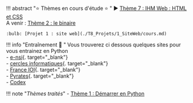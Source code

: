 
!!! abstract ":star: Thèmes en cours d'étude :star: "
    :arrow_forward: [Thème 7 : IHM Web : HTML et CSS](./T7_IHM_Web/7.1_Interactions_page_web/cours.md)<br />
    A venir : [Thème 2 : le binaire](./T2_Type_de_base/2.1_Binaire/cours.md)<br />

    :bulb: [Projet 1 : site web](./T8_Projets/1_SiteWeb/cours.md)
    
!!! info "Entraînement :running: "
    Vous trouverez ci dessous quelques sites pour vous entrainez en Python<br />
    - [e-nsi](https://e-nsi.forge.aeif.fr/init_python/){. target="_blank"}<br />
    - [cercles informatiques](https://cscircles.cemc.mkduwaterloo.ca/fr/){. target="_blank"}<br />
    - [France IOI](https://www.france-ioi.org/algo/chapters.php){. target="_blank"}<br />
    - [Pyrates](https://py-rates.fr/){. target="_blank"}<br />
    - [Codex](https://codex.forge.apps.education.fr/)<br />

!!! note "*Thèmes traités*"
    - [Thème 1 : Démarrer en Python](./T1_Demarrer_en_Python/sommaire.md)<br />

<!--

!!! abstract ":beach: :sunny: Préparer sa rentrée en Terminale :sunny: :beach: "
    Chers élèves de Première  voilà les chapitres à revoir en priorité pour aborder sereinement l'année de Terminale en NSI :
    - Les listes, les tuples et les dictionnaires. À retrouver [ici](T3_Type_construit/sommaire.md){. target="_blank"}.
    - Le plus important : les chapitres suivants d'algorithmique, à retrouver [ici](T5_Algorithmique/sommaire.md){. target="_blank"} :
        - Complexité
        - Tris par sélection et insertion
        - Dichotomie
        
    - [Thème 2 : Type de base : binaire](./T2_Type_de_base/2.1_Binaire/cours.md)
    - [Thème 2 : Type de base : Entiers](./T2_Type_de_base/2.2_Codage_entiers/)
    - [Thème 2 : Type de base : Décimaux](./T2_Type_de_base/2.3_Decimaux/)
    - [Thème 7 : IHM Web : HTML et CSS](T7_IHM_Web/7.1_Interactions_page_web/cours.md)
    - [Thème 1 : Démarrer en Python](./T1_Demarrer_en_Python/sommaire.md)
    - [Thème 2 : Type de base : chaines de caractères](./T2_Type_de_base/2.4_Chaines_caracteres/chaine.md)
    - [Projet Site web](./T8_Projets/1_SiteWeb/cours.md)
    - [Thème 2 : Type de base : Booleens](./T2_Type_de_base/2.5_Booleens/cours.md)
    - [Thème 4 : Architecture de Von Neumann](./T4_Architecture_materielle/Architecture_von_neumann/cours.md)
    - [Thème 4 : Architecture matérielle : OS et commande Linux](T4_Architecture_materielle/4.4_Decouverte_des_commandes_Linux/cours.md)
    - [Thème 3 : Type Construit : les Listes](T3_Type_construit/3.1_Listes/cours.md)
    - [Thème 3 : Type Construit : les tuples](./T3_Type_construit/3.2_tuples/cours/)
    - [Thème 5 : Complexité](T5_algorithmique/5.2_complexite/cours.md)
    - [Thème 3 : Type Construit : les dictionnaires](./T3_Type_construit/3.3_Dictionnaires/cours/)
    - [Thème 4 : Réseau](./T4_Architecture_materielle/4.2_Architecture_reseau/cours.md)
    - [Projet CSV](./T8_Projets/2_ProjetCSV/cours.md)
    - [Thème 4 : Protocole de communication](./T4_Architecture_materielle/4.3_Protocoles_de_communication/cours.md)
    - [IHM sur le Web](./T7_IHM_Web/7.3_Get_Post_Formulaires/cours/)
    - [Algorithme Glouton](./T5_Algorithmique/5.6_Algorithmes_gloutons/cours.md)

-->
